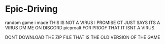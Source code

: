 # Epic-Driving
random game i made
THIS IS NOT A VIRUS I PROMISE OT JUST SAYS ITS A VIRUS
DM ME ON DISCORD picproalt FOR PROOF THAT IT ISNT A VIRUS.


DONT DOWNLOAD THE ZIP FILE THAT IS THE OLD VERSION OF THE GAME
